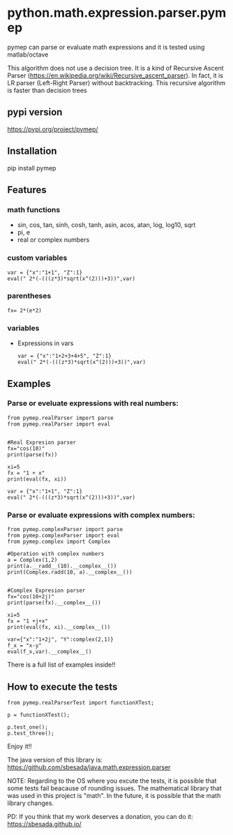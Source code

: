 # python.math.expression.parser.pymep

pymep can parse or evaluate math expressions and it is tested using matlab/octave

This algorithm does not use a decision tree. It is a kind of Recursive Ascent Parser (https://en.wikipedia.org/wiki/Recursive_ascent_parser). In fact, it is LR parser (Left-Right Parser) without backtracking. This recursive algorithm is faster than decision trees

## pypi version

  https://pypi.org/project/pymep/

## Installation

pip install pymep

## Features

### math functions
- sin, cos, tan, sinh, cosh, tanh, asin, acos, atan, log, log10, sqrt
- pi, e
- real or complex numbers

### custom variables
    var = {"x":"1+1", "Z":1}
    eval(" 2*(-(((z*3)*sqrt(x^(2)))+3))",var)

### parentheses 
    fx= 2*(e*2)
    
### variables 

- Expressions in vars

      var = {"x":"1+2+3+4+5", "Z":1}
      eval(" 2*(-(((z*3)*sqrt(x^(2)))+3))",var)





## Examples

### Parse or eveluate expressions with real numbers:    
	
	from pymep.realParser import parse
	from pymep.realParser import eval


	#Real Expresion parser
	fx="cos(10)"
	print(parse(fx))
	
	xi=5
	fx = "1 + x"
	print(eval(fx, xi))
	
	var = {"x":"1+1", "Z":1}
	eval(" 2*(-(((z*3)*sqrt(x^(2)))+3))",var)
	

### Parse or evaluate expressions with complex numbers:
  
    from pymep.complexParser import parse
	from pymep.complexParser import eval
	from pymep.complex import Complex

	#Operation with complex numbers
	a = Complex(1,2)
	print(a.__radd__(10).__complex__())
	print(Complex.radd(10, a).__complex__())


	#Complex Expresion parser
	fx="cos(10+2j)"
	print(parse(fx).__complex__())
	
	xi=5
	fx = "1 +j+x"
	print(eval(fx, xi).__complex__())
	
	var={"x":"1+2j", "Y":complex(2,1)}
	f_x = "x-y"
	eval(f_x,var).__complex__()
	
    
 There is a full list of examples inside!!
 
 
 ## How to execute the tests 
 
	from pymep.realParserTest import functionXTest;

	p = functionXTest();

	p.test_one();
	p.test_three();

Enjoy it!!

The java version of this library is: https://github.com/sbesada/java.math.expression.parser

NOTE: Regarding to the OS where you excute the tests, it is possible that some tests fail beacause of rounding issues. The mathematical library that was used in this project is "math". In the future, it is possible that the math library changes. 

PD: If you think that my work deserves a donation, you can do it: https://sbesada.github.io/
